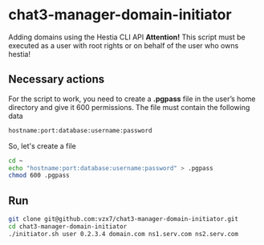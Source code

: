 # chat3-manager-domain-initiator
Adding domains using the Hestia CLI API
**Attention!**
This script must be executed as a user with root rights or on behalf of the user who owns hestia!

## Necessary actions
For the script to work, you need to create a **.pgpass** file in the user’s home directory and give it 600 permissions.
The file must contain the following data

```sh
hostname:port:database:username:password
```
So, let's create a file
```sh
cd ~
echo "hostname:port:database:username:password" > .pgpass
chmod 600 .pgpass
```
## Run
```sh
git clone git@github.com:vzx7/chat3-manager-domain-initiator.git
cd chat3-manager-domain-initiator
./initiator.sh user 0.2.3.4 domain.com ns1.serv.com ns2.serv.com
```
